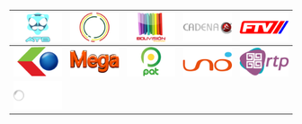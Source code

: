 | ![](https://raw.githubusercontent.com/RevGear/logo/master/Countries/BO/ATB.png) | ![](https://raw.githubusercontent.com/RevGear/logo/master/Countries/BO/Bolivia-TV.png) | ![](https://raw.githubusercontent.com/RevGear/logo/master/Countries/BO/Bolivision.png) | ![](https://raw.githubusercontent.com/RevGear/logo/master/Countries/BO/Cadena-A.png) | ![](https://raw.githubusercontent.com/RevGear/logo/master/Countries/BO/FTV.png) | 
|:---:|:---:|:---:|:---:|:---:| 
| ![](https://raw.githubusercontent.com/RevGear/logo/master/Countries/BO/Gigavision.png) | ![](https://raw.githubusercontent.com/RevGear/logo/master/Countries/BO/Mega-TV.png) | ![](https://raw.githubusercontent.com/RevGear/logo/master/Countries/BO/PAT.png) | ![](https://raw.githubusercontent.com/RevGear/logo/master/Countries/BO/Red-Uno.png) | ![](https://raw.githubusercontent.com/RevGear/logo/master/Countries/BO/RTP.png) | 
| ![](https://raw.githubusercontent.com/RevGear/logo/master/Countries/BO/Unitel-La-Paz.png)  | 
